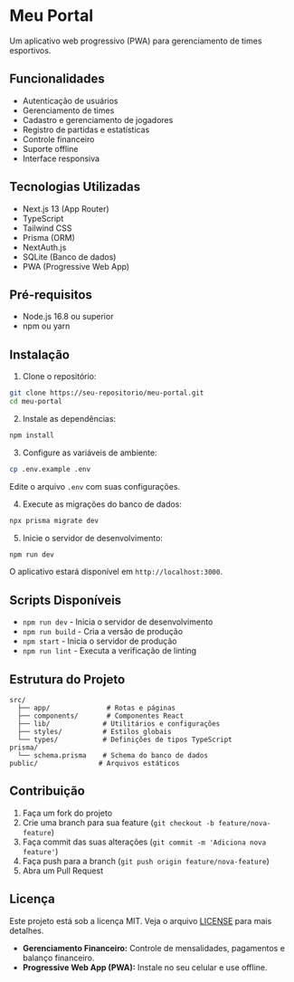 # Meu Portal

Um aplicativo web progressivo (PWA) para gerenciamento de times esportivos.

## Funcionalidades

- Autenticação de usuários
- Gerenciamento de times
- Cadastro e gerenciamento de jogadores
- Registro de partidas e estatísticas
- Controle financeiro
- Suporte offline
- Interface responsiva

## Tecnologias Utilizadas

- Next.js 13 (App Router)
- TypeScript
- Tailwind CSS
- Prisma (ORM)
- NextAuth.js
- SQLite (Banco de dados)
- PWA (Progressive Web App)

## Pré-requisitos

- Node.js 16.8 ou superior
- npm ou yarn

## Instalação

1. Clone o repositório:
```bash
git clone https://seu-repositorio/meu-portal.git
cd meu-portal
```

2. Instale as dependências:
```bash
npm install
```

3. Configure as variáveis de ambiente:
```bash
cp .env.example .env
```
Edite o arquivo `.env` com suas configurações.

4. Execute as migrações do banco de dados:
```bash
npx prisma migrate dev
```

5. Inicie o servidor de desenvolvimento:
```bash
npm run dev
```

O aplicativo estará disponível em `http://localhost:3000`.

## Scripts Disponíveis

- `npm run dev` - Inicia o servidor de desenvolvimento
- `npm run build` - Cria a versão de produção
- `npm start` - Inicia o servidor de produção
- `npm run lint` - Executa a verificação de linting

## Estrutura do Projeto

```
src/
  ├── app/              # Rotas e páginas
  ├── components/       # Componentes React
  ├── lib/             # Utilitários e configurações
  ├── styles/          # Estilos globais
  └── types/           # Definições de tipos TypeScript
prisma/
  └── schema.prisma    # Schema do banco de dados
public/               # Arquivos estáticos
```

## Contribuição

1. Faça um fork do projeto
2. Crie uma branch para sua feature (`git checkout -b feature/nova-feature`)
3. Faça commit das suas alterações (`git commit -m 'Adiciona nova feature'`)
4. Faça push para a branch (`git push origin feature/nova-feature`)
5. Abra um Pull Request

## Licença

Este projeto está sob a licença MIT. Veja o arquivo [LICENSE](LICENSE) para mais detalhes.

*   **Gerenciamento Financeiro:** Controle de mensalidades, pagamentos e balanço financeiro.
*   **Progressive Web App (PWA):** Instale no seu celular e use offline. 